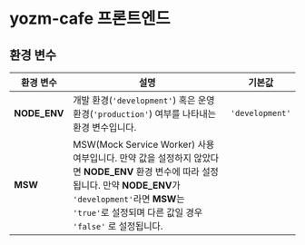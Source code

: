 # yozm-cafe 프론트엔드

## 환경 변수

|환경 변수|설명|기본값|
|-|-|-|
|**NODE_ENV**|개발 환경(`'development'`) 혹은 운영 환경(`'production'`) 여부를 나타내는 환경 변수입니다.|`'development'`|
|**MSW**|MSW(Mock Service Worker) 사용 여부입니다. 만약 값을 설정하지 않았다면 **NODE_ENV** 환경 변수에 따라 설정됩니다. 만약 **NODE_ENV**가 `'development'`라면 **MSW**는 `'true'`로 설정되며 다른 값일 경우 `'false'` 로 설정됩니다.||

